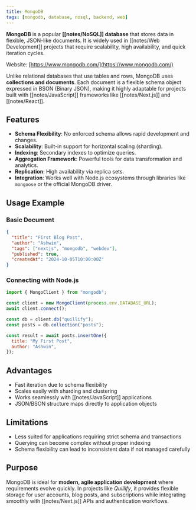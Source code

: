 ```yaml
---
title: MongoDB
tags: [mongodb, database, nosql, backend, web]
---
```

**MongoDB** is a popular **[[notes/NoSQL]] database** that stores data in flexible, JSON-like documents. It is widely used in [[notes/Web Development]] projects that require scalability, high availability, and quick iteration cycles.  

Website: [https://www.mongodb.com/](https://www.mongodb.com/)  

Unlike relational databases that use tables and rows, MongoDB uses **collections and documents**. Each document is a flexible schema object expressed in BSON (Binary JSON), making it highly adaptable for projects built with [[notes/JavaScript]] frameworks like [[notes/Next.js]] and [[notes/React]].  

## Features
- **Schema Flexibility**: No enforced schema allows rapid development and changes.  
- **Scalability**: Built-in support for horizontal scaling (sharding).  
- **Indexing**: Secondary indexes to optimize queries.  
- **Aggregation Framework**: Powerful tools for data transformation and analytics.  
- **Replication**: High availability via replica sets.  
- **Integration**: Works well with Node.js ecosystems through libraries like `mongoose` or the official MongoDB driver.  

## Usage Example
### Basic Document
```json
{
  "title": "First Blog Post",
  "author": "Ashwin",
  "tags": ["nextjs", "mongodb", "webdev"],
  "published": true,
  "createdAt": "2024-10-05T10:00:00Z"
}
```
### Connecting with Node.js
```javascript
import { MongoClient } from "mongodb";

const client = new MongoClient(process.env.DATABASE_URL);
await client.connect();

const db = client.db("quillify");
const posts = db.collection("posts");

const result = await posts.insertOne({
  title: "My First Post",
  author: "Ashwin",
});
```

## Advantages
* Fast iteration due to schema flexibility
* Scales easily with sharding and clustering
* Works seamlessly with \[\[notes/JavaScript]] applications
* JSON/BSON structure maps directly to application objects

## Limitations
* Less suited for applications requiring strict schema and transactions
* Querying can become complex without proper indexing
* Schema flexibility can lead to inconsistent data if not managed carefully

## Purpose
MongoDB is ideal for **modern, agile application development** where requirements evolve quickly. In projects like *Quillify*, it provides flexible storage for user accounts, blog posts, and subscriptions while integrating smoothly with \[\[notes/Next.js]] APIs and authentication workflows.
